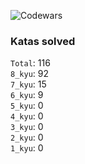 ![Codewars](https://www.codewars.com/users/PheRum/badges/large)

### Katas solved

`Total`: 116 \
`8_kyu`: 92 \
`7_kyu`: 15 \
`6_kyu`: 9 \
`5_kyu`: 0 \
`4_kyu`: 0 \
`3_kyu`: 0 \
`2_kyu`: 0 \
`1_kyu`: 0

